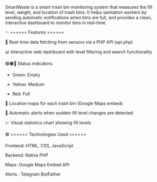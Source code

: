 SmartWaste is a smart trash bin monitoring system that measures the fill level, weight, 
and location of trash bins. It helps sanitation workers by sending automatic notifications
when bins are full, and provides a clean, interactive dashboard to monitor bins in real-time.



✨ ====== Features ======

🔄 Real-time data fetching from sensors via a PHP API (api.php)

📊 Interactive web dashboard with level filtering and search functionality

🟢🟠🔴 Status indicators:

- Green: Empty

- Yellow: Medium

- Red: Full

📍 Location maps for each trash bin (Google Maps embed)

🔔 Automatic alerts when sudden fill level changes are detected

📈 Visual statistics chart showing fill levels




🛠️ ====== Technologies Used ======

Frontend: HTML, CSS, JavaScript

Backend: Native PHP

Maps: Google Maps Embed API

Alerts : Telegram BotFather
